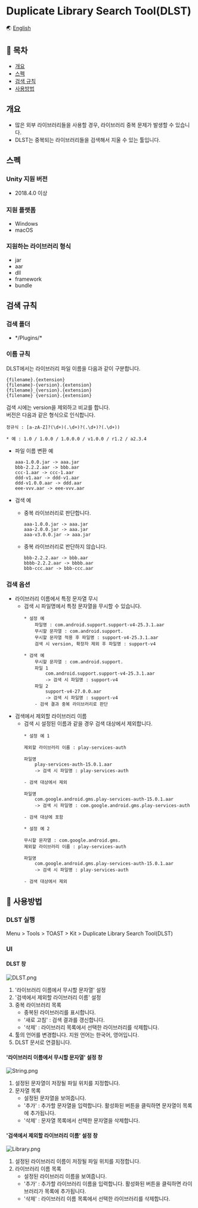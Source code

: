 # Duplicate Library Search Tool(DLST)

🌏 [English](README.en.md)

## 🚩 목차

* [개요](#개요)
* [스펙](#스펙)
* [검색 규칙](#검색-규칙)
* [사용방법](#-사용방법)

## 개요

* 많은 외부 라이브러리들을 사용할 경우, 라이브러리 중복 문제가 발생할 수 있습니다.
* DLST는 중복되는 라이브러리들을 검색해서 지울 수 있는 툴입니다.

## 스펙

### Unity 지원 버전

* 2018.4.0 이상

### 지원 플랫폼

* Windows
* macOS

### 지원하는 라이브러리 형식

* jar
* aar
* dll
* framework
* bundle

## 검색 규칙

### 검색 폴더

* \*/Plugins/*

### 이름 규칙

DLST에서는 라이브러리 파일 이름을 다음과 같이 구분합니다.
```
{filename}.{extension}
{filename}-{version}.{extension}
{filename}_{version}.{extension}
{filename} {version}.{extension}
```

검색 시에는 version을 제외하고 비교를 합니다.</br>
버전은 다음과 같은 형식으로 인식합니다.
```
정규식 : [a-zA-Z]?(\d+)(.\d+)?(.\d+)?(.\d+))

* 예 : 1.0 / 1.0.0 / 1.0.0.0 / v1.0.0 / r1.2 / a2.3.4
```

* 파일 이름 변환 예
    ```
    aaa-1.0.0.jar -> aaa.jar
    bbb-2.2.2.aar -> bbb.aar
    ccc-1.aar -> ccc-1.aar
    ddd-v1.aar -> ddd-v1.aar
    ddd-v1.0.0.aar -> ddd.aar
    eee-vvv.aar -> eee-vvv.aar
    ```

* 검색 예
    * 중복 라이브러리로 판단합니다.
        ```
        aaa-1.0.0.jar -> aaa.jar
        aaa-2.0.0.jar -> aaa.jar
        aaa-v3.0.0.jar -> aaa.jar
        ```
    * 중복 라이브러리로 판단하지 않습니다.
        ```
        bbb-2.2.2.aar -> bbb.aar
        bbbb-2.2.2.aar -> bbbb.aar
        bbb-ccc.aar -> bbb-ccc.aar
        ```

### 검색 옵션

* 라이브러리 이름에서 특정 문자열 무시
    * 검색 시 파일명에서 특정 문자열을 무시할 수 있습니다.
        ```
        * 설정 예
            파일명 : com.android.support.support-v4-25.3.1.aar
            무시할 문자열 : com.android.support.
            무시할 문자열 적용 후 파일명 : support-v4-25.3.1.aar
            검색 시 version, 확장자 제외 후 파일명 : support-v4

        * 검색 예
            무시할 문자열 : com.android.support.
            파일 1
                com.android.support.support-v4-25.3.1.aar
                -> 검색 시 파일명 : support-v4
            파일 2
                support-v4-27.0.0.aar
                -> 검색 시 파일명 : support-v4
            - 검색 결과 중복 라이브러리로 판단
        ```
* 검색에서 제외할 라이브러리 이름
    * 검색 시 설정된 이름과 같을 경우 검색 대상에서 제외합니다.
        ```
        * 설정 예 1

        제외할 라이브러리 이름 : play-services-auth

        파일명
            play-services-auth-15.0.1.aar
            -> 검색 시 파일명 : play-services-auth

        - 검색 대상에서 제외

        파일명
            com.google.android.gms.play-services-auth-15.0.1.aar 
            -> 검색 시 파일명 : com.google.android.gms.play-services-auth

        - 검색 대상에 포함
        ```
        ```
        * 설정 예 2

        무시할 문자열 : com.google.android.gms.
        제외할 라이브러리 이름 : play-services-auth

        파일명
            com.google.android.gms.play-services-auth-15.0.1.aar 
            -> 검색 시 파일명 : play-services-auth

        - 검색 대상에서 제외
        ```

## 🔨 사용방법

### DLST 실행

Menu > Tools > TOAST > Kit > Duplicate Library Search Tool(DLST)

### UI

#### DLST 창

![DLST.png](images/DLST_Window.png)

1. '라이브러리 이름에서 무시할 문자열' 설정
2. '검색에서 제외할 라이브러리 이름' 설정
3. 중복 라이브러리 목록
    * 중복된 라이브러리를 표시합니다.
    * '새로 고침' : 검색 결과를 갱신합니다.
    * '삭제' : 라이브러리 목록에서 선택한 라이브러리를 삭제합니다.
4. 툴의 언어를 변경합니다. 지원 언어는 한국어, 영어입니다.
5. DLST 문서로 연결됩니다.

#### '라이브러리 이름에서 무시할 문자열' 설정 창

![String.png](images/DLST_String.png)

1. 설정된 문자열이 저장될 파일 위치를 지정합니다.
2. 문자열 목록
    * 설정된 문자열을 보여줍니다.
    * '추가' : 추가할 문자열을 입력합니다. 활성화된 버튼을 클릭하면 문자열이 목록에 추가됩니다.
    * '삭제' : 문자열 목록에서 선택한 문자열을 삭제합니다.

#### '검색에서 제외할 라이브러리 이름' 설정 창
	
![Library.png](images/DLST_Library.png)

1. 설정된 라이브러리 이름이 저장될 파일 위치를 지정합니다.
2. 라이브러리 이름 목록
    * 설정된 라이브러리 이름을 보여줍니다.
    * '추가' : 추가할 라이브러리 이름을 입력합니다. 활성화된 버튼을 클릭하면 라이브러리가 목록에 추가됩니다.
    * '삭제' : 라이브러리 이름 목록에서 선택한 라이브러리를 삭제합니다.